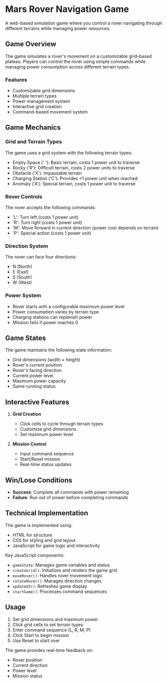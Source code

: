 # Mars Rover Navigation Game

A web-based simulation game where you control a rover navigating through different terrains while managing power resources.

## Game Overview

The game simulates a rover's movement on a customizable grid-based plateau. Players can control the rover using simple commands while managing power consumption across different terrain types.

### Features

- Customizable grid dimensions
- Multiple terrain types
- Power management system
- Interactive grid creation
- Command-based movement system

## Game Mechanics

### Grid and Terrain Types

The game uses a grid system with the following terrain types:
- Empty Space (' '): Basic terrain, costs 1 power unit to traverse
- Rocky ('R'): Difficult terrain, costs 2 power units to traverse
- Obstacle ('X'): Impassable terrain
- Charging Station ('C'): Provides +1 power unit when reached
- Anomaly ('A'): Special terrain, costs 1 power unit to traverse

### Rover Controls

The rover accepts the following commands:
- 'L': Turn left (costs 1 power unit)
- 'R': Turn right (costs 1 power unit)
- 'M': Move forward in current direction (power cost depends on terrain)
- 'P': Special action (costs 1 power unit)

### Direction System

The rover can face four directions:
- N (North)
- E (East)
- S (South)
- W (West)

### Power System

- Rover starts with a configurable maximum power level
- Power consumption varies by terrain type
- Charging stations can replenish power
- Mission fails if power reaches 0

## Game States

The game maintains the following state information:
- Grid dimensions (width × height)
- Rover's current position
- Rover's facing direction
- Current power level
- Maximum power capacity
- Game running status

## Interactive Features

1. **Grid Creation**
   - Click cells to cycle through terrain types
   - Customize grid dimensions
   - Set maximum power level

2. **Mission Control**
   - Input command sequence
   - Start/Reset mission
   - Real-time status updates

## Win/Lose Conditions

- **Success**: Complete all commands with power remaining
- **Failure**: Run out of power before completing commands

## Technical Implementation

The game is implemented using:
- HTML for structure
- CSS for styling and grid layout
- JavaScript for game logic and interactivity

Key JavaScript components:
- `gameState`: Manages game variables and status
- `createGrid()`: Initializes and renders the game grid
- `moveRover()`: Handles rover movement logic
- `rotateRover()`: Manages direction changes
- `updateUI()`: Refreshes game display
- `startGame()`: Processes command sequences

## Usage

1. Set grid dimensions and maximum power
2. Click grid cells to set terrain types
3. Enter command sequence (L, R, M, P)
4. Click Start to begin mission
5. Use Reset to start over

The game provides real-time feedback on:
- Rover position
- Current direction
- Power level
- Mission status 